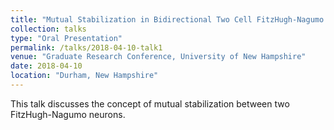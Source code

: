```yaml
---
title: "Mutual Stabilization in Bidirectional Two Cell FitzHugh-Nagumo Neurons"
collection: talks
type: "Oral Presentation"
permalink: /talks/2018-04-10-talk1
venue: "Graduate Research Conference, University of New Hampshire"
date: 2018-04-10
location: "Durham, New Hampshire"
---
```


This talk discusses the concept of mutual stabilization between two FitzHugh-Nagumo neurons.

